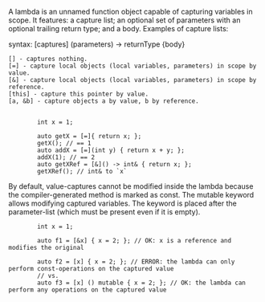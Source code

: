 A lambda is an unnamed function object capable of capturing variables in scope. It features: a capture list; an optional set of parameters with an optional trailing return type; and a body. Examples of capture lists:

syntax: 
    [captures] (parameters) -> returnType {body}
    
    

    [] - captures nothing.
    [=] - capture local objects (local variables, parameters) in scope by value.
    [&] - capture local objects (local variables, parameters) in scope by reference.
    [this] - capture this pointer by value.
    [a, &b] - capture objects a by value, b by reference.


            int x = 1;

            auto getX = [=]{ return x; };
            getX(); // == 1
            auto addX = [=](int y) { return x + y; };
            addX(1); // == 2
            auto getXRef = [&]() -> int& { return x; };
            getXRef(); // int& to `x`
            
            
By default, value-captures cannot be modified inside the lambda because the compiler-generated method is marked as const. The mutable keyword allows modifying captured variables. The keyword is placed after the parameter-list (which must be present even if it is empty).

            int x = 1;

            auto f1 = [&x] { x = 2; }; // OK: x is a reference and modifies the original

            auto f2 = [x] { x = 2; }; // ERROR: the lambda can only perform const-operations on the captured value
            // vs.
            auto f3 = [x] () mutable { x = 2; }; // OK: the lambda can perform any operations on the captured value
